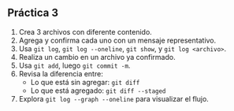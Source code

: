 ## Práctica 3

1. Crea 3 archivos con diferente contenido.
2. Agrega y confirma cada uno con un mensaje representativo.
3. Usa `git log`, `git log --oneline`, `git show`, y `git log <archivo>`.
4. Realiza un cambio en un archivo ya confirmado.
5. Usa `git add`, luego `git commit -m`.
6. Revisa la diferencia entre:
    * Lo que está sin agregar: `git diff`
    * Lo que está agregado: `git diff --staged`
7. Explora `git log --graph --oneline` para visualizar el flujo.